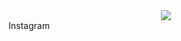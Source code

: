 <!--
**D3T3F/D3T3F** is a ✨ _special_ ✨ repository because its `README.md` (this file) appears on your GitHub profile.

Here are some ideas to get you started:

- 🔭 I’m currently working on ...
- 🌱 I’m currently learning ...
- 👯 I’m looking to collaborate on ...
- 🤔 I’m looking for help with ...
- 💬 Ask me about ...
- 📫 How to reach me: ...
- 😄 Pronouns: ...
- ⚡ Fun fact: ...
-->

<div name='h_gif' id='header' align='center'>
  <img src='https://media.giphy.com/media/26tn33aiTi1jkl6H6/giphy.gif'>
</div>

<div name='icons'>
  <div id='instagram'>Instagram</div>
</div>
